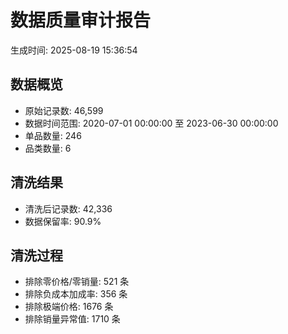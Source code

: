 # 数据质量审计报告
生成时间: 2025-08-19 15:36:54

## 数据概览
- 原始记录数: 46,599
- 数据时间范围: 2020-07-01 00:00:00 至 2023-06-30 00:00:00
- 单品数量: 246
- 品类数量: 6

## 清洗结果
- 清洗后记录数: 42,336
- 数据保留率: 90.9%

## 清洗过程
- 排除零价格/零销量: 521 条
- 排除负成本加成率: 356 条
- 排除极端价格: 1676 条
- 排除销量异常值: 1710 条